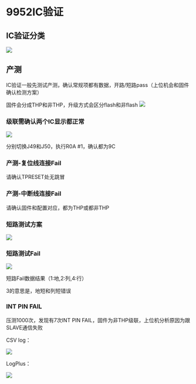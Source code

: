 # 9952IC验证

## IC验证分类

![](https://cdn.jsdelivr.net/gh/mrcq/Image@main/image-20231117150001927.png)

## 产测

IC验证一般先测试产测，确认常规项都有数据，开路/短路pass（上位机会和固件确认检测方案）

固件会分成THP和非THP，升级方式会区分flash和非flash
![](https://cdn.jsdelivr.net/gh/mrcq/Image@main/image-20231107164333622.png)

### 级联需确认两个IC显示都正常

![](https://cdn.jsdelivr.net/gh/mrcq/Image@main/image-20231106170829784.png)

分别切换J49和J50，执行R0A #1，确认都为9C

### 产测-复位线连接Fail

请确认TPRESET处无跳冒

### 产测-中断线连接Fail

请确认固件和配置对应，都为THP或都非THP

### 短路测试方案

![](https://cdn.jsdelivr.net/gh/mrcq/Image@main/image-20231107164455022.png)

### 短路测试Fail

![](https://cdn.jsdelivr.net/gh/mrcq/Image@main/img_v2_1f32569d-0f58-49ab-a0c0-f400d6c9331g.jpg)

短路Fail数据结果（1:地,2:列,4:行）

3的意思是，地短和列短错误

### INT PIN FAIL

压测1000次，发现有7次INT PIN FAIL，固件为非THP级联，上位机分析原因为跟SLAVE通信失败

CSV log：

![](https://cdn.jsdelivr.net/gh/mrcq/Image@main/image-20231120175316352.png)

LogPlus：

![](https://cdn.jsdelivr.net/gh/mrcq/Image@main/image-20231120175438286.png)

